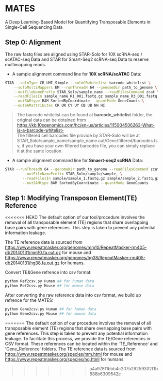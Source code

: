 # MATES
A Deep Learning-Based Model for Quantifying Transposable Elements in Single-Cell Sequencing Data

## Step 0: Alignment
The raw fastq files are aligned using STAR-Solo for 10X scRNA-seq / scATAC-seq Data and STAR for Smart-Seq2 scRNA-seq Data to reserve multimapping reads. 

- A sample alignment command line for **10X scRNA/scATAC** Data:
```sh
STAR --soloType CB_UMI_Simple --soloCBwhitelist barcode_whitelist \
	--soloMultiMappers EM --runThreadN 64 --genomeDir path_to_genome \
	--outFileNamePrefix STAR_Solo/sample_name --readFilesCommand zcat \
	--readFilesIn sample_name_R1_001.fastq.gz sample_name_R3_001.fastq.gz sample_name_R2_001.fastq.gz \
	--outSAMtype BAM SortedByCoordinate --quantMode GeneCounts \
	--outSAMattributes CR UR CY UY CB UB NH HI
```
> The barcode whitelist can be found at **barcode_whitelist** folder, the original data can be obtained from  https://kb.10xgenomics.com/hc/en-us/articles/115004506263-What-is-a-barcode-whitelist- \
> The filtered cell barcodes file provide by STAR-Solo will be at STAR_Solo/sample_name/sample_name.out/Gene/filtered/barcodes.tsv, if you have your own filtered barcodes file, you can simply replace it at the same location.

- A sample alignment command line for **Smaert-seq2 scRNA** Data:
```sh
STAR --runThreadN 64 --genomeDir path_to_genome --readFilesCommand zcat \
        --outFileNamePrefix STAR_Solo/sample/sample_ \
        --readFilesIn sample/sample_1.fastq.gz sample/sample_2.fastq.gz \
        --outSAMtype BAM SortedByCoordinate --quantMode GeneCounts
```
## Step 1: Modifying Transposon Element(TE) Reference

<<<<<<< HEAD
The default option of our tool/procedure involves the removal of all transposable element (TE) regions that share overlapping base pairs with gene references. This step is taken to prevent any potential information leakage. 

The TE reference data is sourced from https://www.repeatmasker.org/genomes/mm10/RepeatMasker-rm405-db20140131/mm10.fa.out.gz for mouse and https://www.repeatmasker.org/genomes/hg38/RepeatMasker-rm405-db20140131/hg38.fa.out.gz for humans. 

Convert TE&Gene refrence into csv format:
```sh
python Ref2csv.py Human ## for human data
python Ref2csv.py Mouse ## for mouse data
```

After converting the raw reference data into csv format, we build up refrence for the MATES:
```sh
python Gene2csv.py Human ## for human data
python Gene2csv.py Mouse ## for mouse data
```
=======
The default option of our procedure involves the removal of all transposable element (TE) regions that share overlapping base pairs with gene references. This step is taken to prevent any potential information leakage. To facilitate this process, we provide the TE/Gene references in CSV format. These references can be located within the 'TE_Reference' and 'Gene_Reference' folders. The TE reference data is sourced from https://www.repeatmasker.org/species/mm.html for mouse and https://www.repeatmasker.org/species/hg.html for humans.
>>>>>>> a4a978f1bbb4c207b26259302f1b888b6309542c


